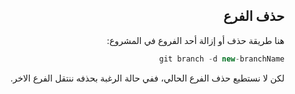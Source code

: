 <div dir = "rtl">

## حذف الفرع

هنا طريقة حذف أو إزالة أحد الفروع في المشروع:
```c#
git branch -d new-branchName
```
لكن لا نستطيع حذف الفرع الحالي، ففي حالة الرغبة بحذفه ننتقل الفرع الاخر.
</div>
